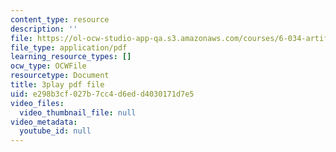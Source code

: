 ```yaml
---
content_type: resource
description: ''
file: https://ol-ocw-studio-app-qa.s3.amazonaws.com/courses/6-034-artificial-intelligence-fall-2010/e298b3cf027b7cc4d6edd4030171d7e5_PNKj529yY5c.pdf
file_type: application/pdf
learning_resource_types: []
ocw_type: OCWFile
resourcetype: Document
title: 3play pdf file
uid: e298b3cf-027b-7cc4-d6ed-d4030171d7e5
video_files:
  video_thumbnail_file: null
video_metadata:
  youtube_id: null
---
```

